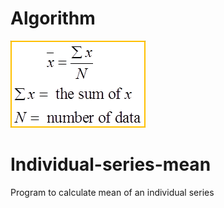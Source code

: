 # Algorithm
![SC2 Video](https://github.com/arvindkumar0003/Individual-series-mean/blob/master/images.png)
# Individual-series-mean
Program to calculate mean of an individual series
